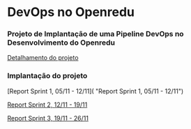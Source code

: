 # DevOps no Openredu

### Projeto de Implantação de uma Pipeline DevOps no Desenvolvimento do Openredu

[Detalhamento do projeto](https://docs.google.com/document/d/1vX2yxBVF8idaI4RIQn5KE8WgiBRn06dsVUR1qxuSGaA/edit?usp=sharing "Detalhamento do projeto")

### Implantação do projeto

[Report Sprint 1, 05/11 - 12/11]( "Report Sprint 1, 05/11 - 12/11")

[Report Sprint 2, 12/11 - 19/11](https://docs.google.com/presentation/d/1lxJ1UKI4Togk_ENdpRuqpGys6oHnyFY2O6ibPF91jrk/ "Report Sprint 2, 12/11 - 19/11")

[Report Sprint 3, 19/11 - 26/11](https://docs.google.com/presentation/d/1Y3r-12KS8Vr4Ly99me4Ax_xKCEmNP6FngZ0E5vF11gE/ "Report Sprint 3, 19/11 - 26/11")
